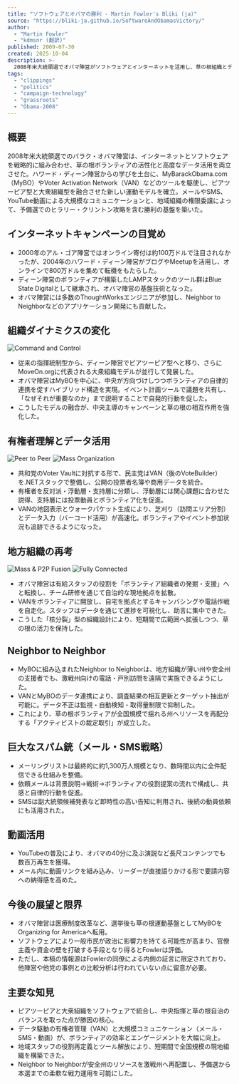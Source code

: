 ```yaml
---
title: "ソフトウェアとオバマの勝利 - Martin Fowler's Bliki (ja)"
source: "https://bliki-ja.github.io/SoftwareAndObamasVictory/"
author:
  - "Martin Fowler"
  - "kdmsnr (翻訳)"
published: 2009-07-30
created: 2025-10-04
description: >-
  2008年米大統領選でオバマ陣営がソフトウェアとインターネットを活用し、草の根組織とデジタル戦略を結合させて勝利へとつなげた取り組みの全体像をまとめたレポート。
tags:
  - "clippings"
  - "politics"
  - "campaign-technology"
  - "grassroots"
  - "Obama-2008"
---
```


## 概要

2008年米大統領選でのバラク・オバマ陣営は、インターネットとソフトウェアを戦略的に組み合わせ、草の根ボランティアの活性化と高度なデータ活用を両立させた。ハワード・ディーン陣営からの学びを土台に、MyBarackObama.com（MyBO）やVoter Activation Network（VAN）などのツールを駆使し、ピアツーピア型と大衆組織型を融合させた新しい運動モデルを確立。メールやSMS、YouTube動画による大規模なコミュニケーションと、地域組織の権限委譲によって、予備選でのヒラリー・クリントン攻略を含む勝利の基盤を築いた。

## インターネットキャンペーンの目覚め

- 2000年のアル・ゴア陣営ではオンライン寄付は約100万ドルで注目されなかったが、2004年のハワード・ディーン陣営がブログやMeetupを活用し、オンラインで800万ドルを集めて転機をもたらした。
- ディーン陣営のボランティアが構築したLAMPスタックのツール群はBlue State Digitalとして継承され、オバマ陣営の基盤技術となった。
- オバマ陣営には多数のThoughtWorksエンジニアが参加し、Neighbor to Neighborなどのアプリケーション開発にも貢献した。

## 組織ダイナミクスの変化

![Command and Control](https://martinfowler.com/articles/obama/commandControl.png)

- 従来の指揮統制型から、ディーン陣営でピアツーピア型へと移り、さらにMoveOn.orgに代表される大衆組織モデルが並行して発展した。
- オバマ陣営はMyBOを中心に、中央が方向づけしつつボランティアの自律的連携を促すハイブリッド構造を実現。イベント計画ツールで議題を共有し、「なぜそれが重要なのか」まで説明することで自発的行動を促した。
- こうしたモデルの融合が、中央主導のキャンペーンと草の根の相互作用を強化した。

## 有権者理解とデータ活用

![Peer to Peer](https://martinfowler.com/articles/obama/peerToPeer.png)
![Mass Organization](https://martinfowler.com/articles/obama/massOrg.png)

- 共和党のVoter Vaultに対抗する形で、民主党はVAN（後のVoteBuilder）を.NETスタックで整備し、公開の投票者名簿や商用データを統合。
- 有権者を反対派・浮動層・支持層に分類し、浮動層には関心課題に合わせた説得、支持層には投票動員とボランティア化を促進。
- VANの地図表示とウォークパケット生成により、芝刈り（訪問エリア分割）とデータ入力（バーコード活用）が高速化。ボランティアやイベント参加状況も追跡できるようになった。

## 地方組織の再考

![Mass & P2P Fusion](https://martinfowler.com/articles/obama/massp2p.png)
![Fully Connected](https://martinfowler.com/articles/obama/fullyConnected.png)

- オバマ陣営は有給スタッフの役割を「ボランティア組織者の発掘・支援」へと転換し、チーム研修を通じて自治的な現地拠点を拡散。
- VANをボランティアに開放し、自宅を拠点とするキャンバシングや電話作戦を自走化。スタッフはデータを通じて進捗を可視化し、助言に集中できた。
- こうした「核分裂」型の組織設計により、短期間で広範囲へ拡張しつつ、草の根の活力を保持した。

## Neighbor to Neighbor

- MyBOに組み込まれたNeighbor to Neighborは、地方組織が薄い州や安全州の支援者でも、激戦州向けの電話・戸別訪問を遠隔で実施できるようにした。
- VANとMyBOのデータ連携により、調査結果の相互更新とターゲット抽出が可能に。データ不正は監視・自動検知・取得量制限で抑制した。
- これにより、草の根ボランティアが全国規模で揺れる州へリソースを再配分する「アクティビストの裁定取引」が成立した。

## 巨大なスパム銃（メール・SMS戦略）

- メーリングリストは最終的に約1,300万人規模となり、数時間以内に全件配信できる仕組みを整備。
- 依頼メールは背景説明→戦術→ボランティアの役割提案の流れで構成し、共感と自律的行動を促進。
- SMSは副大統領候補発表など即時性の高い告知に利用され、後続の動員依頼にも活用された。

## 動画活用

- YouTubeの普及により、オバマの40分に及ぶ演説など長尺コンテンツでも数百万再生を獲得。
- メール内に動画リンクを組み込み、リーダーが直接語りかける形で要請内容への納得感を高めた。

## 今後の展望と限界

- オバマ陣営は医療制度改革など、選挙後も草の根運動基盤としてMyBOをOrganizing for Americaへ転用。
- ソフトウェアにより一般市民が政治に影響力を持てる可能性が高まり、官僚主義や資金の壁を打破する手段となり得るとFowlerは評価。
- ただし、本稿の情報源はFowlerの同僚による内側の証言に限定されており、他陣営や他党の事例との比較分析は行われていない点に留意が必要。

## 主要な知見

- ピアツーピアと大衆組織をソフトウェアで統合し、中央指揮と草の根自治のバランスを取った点が勝因の核心。
- データ駆動の有権者管理（VAN）と大規模コミュニケーション（メール・SMS・動画）が、ボランティアの効率とエンゲージメントを大幅に向上。
- 地域スタッフの役割再定義とツール解放により、短期間で全国規模の現地組織を構築できた。
- Neighbor to Neighborが安全州のリソースを激戦州へ再配置し、予備選から本選までの柔軟な戦力運用を可能にした。
